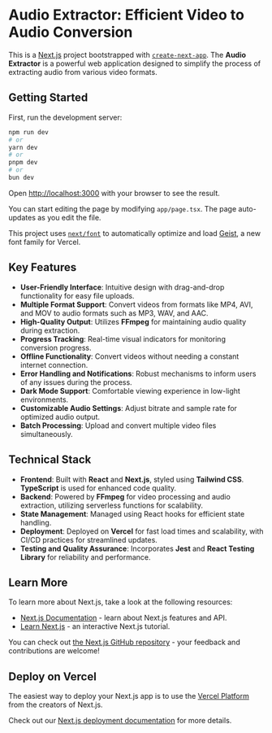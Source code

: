 # Audio Extractor: Efficient Video to Audio Conversion

This is a [Next.js](https://nextjs.org) project bootstrapped with [`create-next-app`](https://nextjs.org/docs/app/api-reference/cli/create-next-app). The **Audio Extractor** is a powerful web application designed to simplify the process of extracting audio from various video formats.

## Getting Started

First, run the development server:

```bash
npm run dev
# or
yarn dev
# or
pnpm dev
# or
bun dev
```

Open [http://localhost:3000](http://localhost:3000) with your browser to see the result.

You can start editing the page by modifying `app/page.tsx`. The page auto-updates as you edit the file.

This project uses [`next/font`](https://nextjs.org/docs/app/building-your-application/optimizing/fonts) to automatically optimize and load [Geist](https://vercel.com/font), a new font family for Vercel.

## Key Features
- **User-Friendly Interface**: Intuitive design with drag-and-drop functionality for easy file uploads.
- **Multiple Format Support**: Convert videos from formats like MP4, AVI, and MOV to audio formats such as MP3, WAV, and AAC.
- **High-Quality Output**: Utilizes **FFmpeg** for maintaining audio quality during extraction.
- **Progress Tracking**: Real-time visual indicators for monitoring conversion progress.
- **Offline Functionality**: Convert videos without needing a constant internet connection.
- **Error Handling and Notifications**: Robust mechanisms to inform users of any issues during the process.
- **Dark Mode Support**: Comfortable viewing experience in low-light environments.
- **Customizable Audio Settings**: Adjust bitrate and sample rate for optimized audio output.
- **Batch Processing**: Upload and convert multiple video files simultaneously.

## Technical Stack
- **Frontend**: Built with **React** and **Next.js**, styled using **Tailwind CSS**. **TypeScript** is used for enhanced code quality.
- **Backend**: Powered by **FFmpeg** for video processing and audio extraction, utilizing serverless functions for scalability.
- **State Management**: Managed using React hooks for efficient state handling.
- **Deployment**: Deployed on **Vercel** for fast load times and scalability, with CI/CD practices for streamlined updates.
- **Testing and Quality Assurance**: Incorporates **Jest** and **React Testing Library** for reliability and performance.

## Learn More

To learn more about Next.js, take a look at the following resources:

- [Next.js Documentation](https://nextjs.org/docs) - learn about Next.js features and API.
- [Learn Next.js](https://nextjs.org/learn) - an interactive Next.js tutorial.

You can check out [the Next.js GitHub repository](https://github.com/vercel/next.js) - your feedback and contributions are welcome!

## Deploy on Vercel

The easiest way to deploy your Next.js app is to use the [Vercel Platform](https://vercel.com/new?utm_medium=default-template&filter=next.js&utm_source=create-next-app&utm_campaign=create-next-app-readme) from the creators of Next.js.

Check out our [Next.js deployment documentation](https://nextjs.org/docs/app/building-your-application/deploying) for more details.
